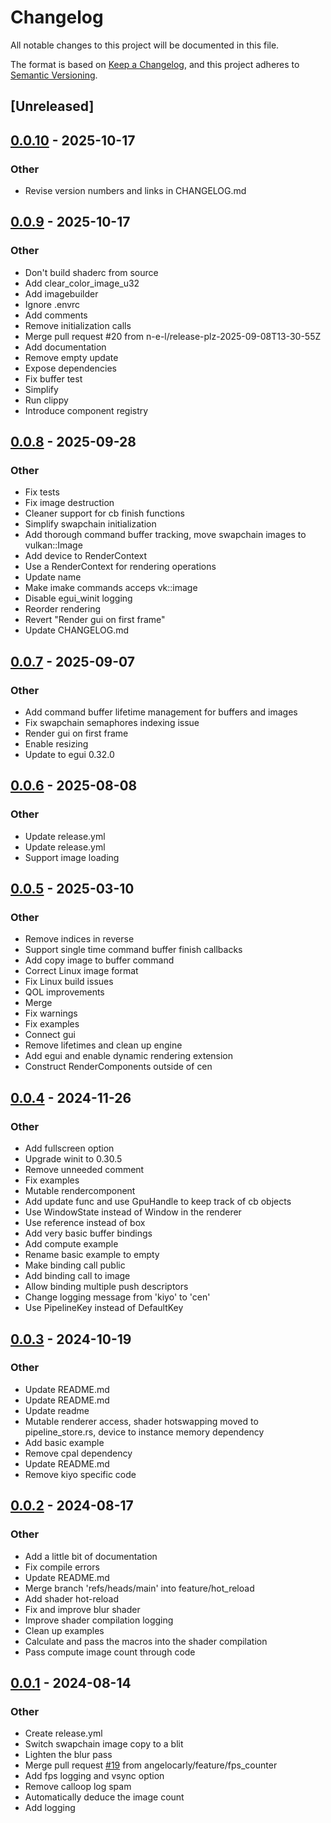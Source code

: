 # Changelog

All notable changes to this project will be documented in this file.

The format is based on [Keep a Changelog](https://keepachangelog.com/en/1.0.0/),
and this project adheres to [Semantic Versioning](https://semver.org/spec/v2.0.0.html).

## [Unreleased]

## [0.0.10](https://github.com/n-e-l/cen/compare/v0.0.9...v0.0.10) - 2025-10-17

### Other

- Revise version numbers and links in CHANGELOG.md

## [0.0.9](https://github.com/n-e-l/cen/compare/v0.0.8...v0.0.9) - 2025-10-17

### Other

- Don't build shaderc from source
- Add clear_color_image_u32
- Add imagebuilder
- Ignore .envrc
- Add comments
- Remove initialization calls
- Merge pull request #20 from n-e-l/release-plz-2025-09-08T13-30-55Z
- Add documentation
- Remove empty update
- Expose dependencies
- Fix buffer test
- Simplify
- Run clippy
- Introduce component registry

## [0.0.8](https://github.com/n-e-l/cen/compare/v0.0.7...v0.0.8) - 2025-09-28

### Other

- Fix tests
- Fix image destruction
- Cleaner support for cb finish functions
- Simplify swapchain initialization
- Add thorough command buffer tracking, move swapchain images to vulkan::Image
- Add device to RenderContext
- Use a RenderContext for rendering operations
- Update name
- Make imake commands acceps vk::image
- Disable egui_winit logging
- Reorder rendering
- Revert "Render gui on first frame"
- Update CHANGELOG.md

## [0.0.7](https://github.com/n-e-l/cen/compare/v0.0.6...v0.0.7) - 2025-09-07

### Other

- Add command buffer lifetime management for buffers and images
- Fix swapchain semaphores indexing issue
- Render gui on first frame
- Enable resizing
- Update to egui 0.32.0

## [0.0.6](https://github.com/n-e-l/cen/compare/v0.0.5...v0.0.6) - 2025-08-08

### Other

- Update release.yml
- Update release.yml
- Support image loading

## [0.0.5](https://github.com/angelocarly/cen/compare/v0.0.4...v0.0.5) - 2025-03-10

### Other

- Remove indices in reverse
- Support single time command buffer finish callbacks
- Add copy image to buffer command
- Correct Linux image format
- Fix Linux build issues
- QOL improvements
- Merge
- Fix warnings
- Fix examples
- Connect gui
- Remove lifetimes and clean up engine
- Add egui and enable dynamic rendering extension
- Construct RenderComponents outside of cen

## [0.0.4](https://github.com/angelocarly/cen/compare/v0.0.3...v0.0.4) - 2024-11-26

### Other

- Add fullscreen option
- Upgrade winit to 0.30.5
- Remove unneeded comment
- Fix examples
- Mutable rendercomponent
- Add update func and use GpuHandle to keep track of cb objects
- Use WindowState instead of Window in the renderer
- Use reference instead of box
- Add very basic buffer bindings
- Add compute example
- Rename basic example to empty
- Make binding call public
- Add binding call to image
- Allow binding multiple push descriptors
- Change logging message from 'kiyo' to 'cen'
- Use PipelineKey instead of DefaultKey

## [0.0.3](https://github.com/angelocarly/cen/compare/v0.0.2...v0.0.3) - 2024-10-19

### Other

- Update README.md
- Update README.md
- Update readme
- Mutable renderer access, shader hotswapping moved to pipeline_store.rs, device to instance memory dependency
- Add basic example
- Remove cpal dependency
- Update README.md
- Remove kiyo specific code

## [0.0.2](https://github.com/angelocarly/kiyo/compare/v0.0.1...v0.0.2) - 2024-08-17

### Other
- Add a little bit of documentation
- Fix compile errors
- Update README.md
- Merge branch 'refs/heads/main' into feature/hot_reload
- Add shader hot-reload
- Fix and improve blur shader
- Improve shader compilation logging
- Clean up examples
- Calculate and pass the macros into the shader compilation
- Pass compute image count through code

## [0.0.1](https://github.com/angelocarly/kiyo/compare/v0.0.0...v0.0.1) - 2024-08-14

### Other
- Create release.yml
- Switch swapchain image copy to a blit
- Lighten the blur pass
- Merge pull request [#19](https://github.com/angelocarly/kiyo/pull/19) from angelocarly/feature/fps_counter
- Add fps logging and vsync option
- Remove calloop log spam
- Automatically deduce the image count
- Add logging
